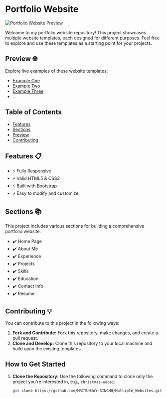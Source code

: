 # Portfolio Website

![Portfolio Website Preview](https://media.giphy.com/media/M9gbBd9nbDrOTu1Mqx/giphy.gif)

Welcome to my portfolio website repository! This project showcases multiple website templates, each designed for different purposes. Feel free to explore and use these templates as a starting point for your projects.

## Preview 🌐

Explore live examples of these website templates:

- [Example One](https://data-structure-website.netlify.app/)
- [Example Two](./Preview%20Images/two.png)
- [Example Three](./Preview%20Images/three.png)
- ...

## Table of Contents

- [Features](#features)
- [Sections](#sections)
- [Preview](#preview)
- [Contributing](#contributing)

## Features 📋

- ⚡️ Fully Responsive
- ⚡️ Valid HTML5 & CSS3
- ⚡️ Built with Bootstrap
- ⚡️ Easy to modify and customize

## Sections 📚

This project includes various sections for building a comprehensive portfolio website:

- ✔️ Home Page
- ✔️ About Me
- ✔️ Experience
- ✔️ Projects
- ✔️ Skills
- ✔️ Education
- ✔️ Contact Info
- ✔️ Resume



## Contributing 💡

You can contribute to this project in the following ways:

1. **Fork and Contribute:** Fork this repository, make changes, and create a pull request.
2. **Clone and Develop:** Clone this repository to your local machine and build upon the existing templates.

## How to Get Started

1. **Clone the Repository:** Use the following command to clone only the project you're interested in, e.g., `christmas-websi`:

   ```bash
   git clone https://github.com/MRITUNJAY-SINGHH/Multiple_Websites.git
